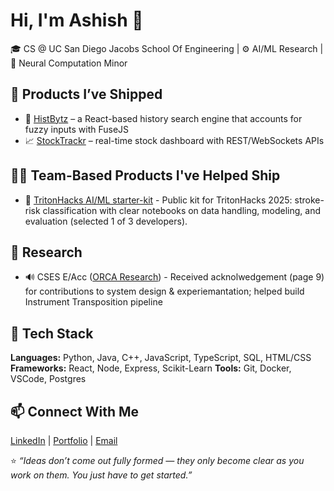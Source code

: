 # Hi, I'm Ashish 👋

🎓 CS @ UC San Diego Jacobs School Of Engineering | ⚙️ AI/ML Research | 🧠 Neural Computation Minor

## 🚀 Products I’ve Shipped
- 🔭 [HistBytz](https://github.com/ashishbamba/HistBytz) – a React-based history search engine that accounts for fuzzy inputs with FuseJS  
- 📈 [StockTrackr](https://github.com/ashishbamba/StockTrackr) – real-time stock dashboard with REST/WebSockets APIs

## 👨‍💻 Team-Based Products I've Helped Ship
- 🧩 [TritonHacks AI/ML starter-kit](https://github.com/tritonhacks/TritonHacks2025-ML-starter-kit) - Public kit for TritonHacks 2025: stroke-risk classification with clear notebooks on data handling, modeling, and evaluation (selected 1 of 3 developers).

## 📘 Research 
- 🔊 CSES E/Acc ([ORCA Research](https://drive.google.com/file/d/1B4LdDfa3dYvXjpXJPKUk4liswhSwPQd9/view)) - Received acknolwedgement (page 9) for contributions to system design & experiemantation; helped build Instrument Transposition pipeline

## 🧠 Tech Stack
**Languages:** Python, Java, C++, JavaScript, TypeScript, SQL, HTML/CSS  
**Frameworks:** React, Node, Express, Scikit-Learn
**Tools:** Git, Docker, VSCode, Postgres

## 📫 Connect With Me
[LinkedIn](https://linkedin.com/in/ashishbamba) | [Portfolio](https://abamba-portfolio.netlify.app/) | [Email](mailto:ashishvbamba@gmail.com)

⭐️ *“Ideas don’t come out fully formed — they only become clear as you work on them. You just have to get started.”*


<!--
**AshishBamba05/AshishBamba05** is a ✨ _special_ ✨ repository because its `README.md` (this file) appears on your GitHub profile.

Here are some ideas to get you started:

- 🔭 I’m currently working on ...
- 🌱 I’m currently learning ...
- 👯 I’m looking to collaborate on ...
- 🤔 I’m looking for help with ...
- 💬 Ask me about ...
- 📫 How to reach me: ...
- 😄 Pronouns: ...
- ⚡ Fun fact: ...
-->
